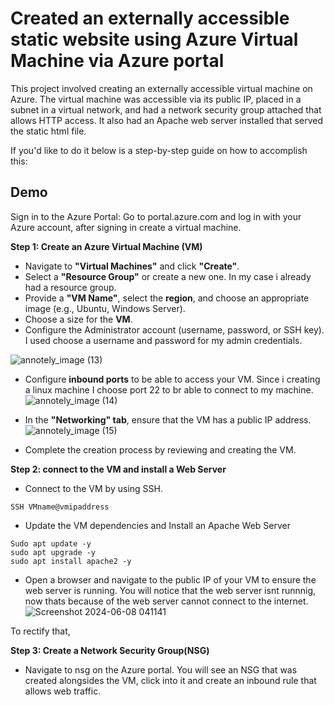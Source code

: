 # Created an externally accessible static website using Azure Virtual Machine via Azure portal

This project involved creating an externally accessible virtual machine on Azure. The virtual machine was accessible via its public IP, placed in a subnet in a virtual network, and had a network security group attached that allows HTTP access. It also had an Apache web server installed that served the static html file. 

If you'd like to do it below is a step-by-step guide on how to accomplish this:

## Demo

Sign in to the Azure Portal: Go to portal.azure.com and log in with your Azure account, after signing in create a virtual machine. 

**Step 1: Create an Azure Virtual Machine (VM)**

- Navigate to **"Virtual Machines"** and click **"Create"**.
- Select a **"Resource Group"** or create a new one. In my case i already had a resource group. 
- Provide a **"VM Name"**, select the **region**, and choose an appropriate image (e.g., Ubuntu, Windows Server).
- Choose a size for the **VM**.
- Configure the Administrator account (username, password, or SSH key). I used choose a username and password for my admin credentials.

 ![annotely_image (13)](https://github.com/Temiloluwa01/Projects/assets/116880220/15eefbc7-aa2c-46c1-ab76-8560cda2f549)

- Configure **inbound ports** to be able to access your VM. Since i creating a linux machine I choose port 22 to br able to connect to my machine.
![annotely_image (14)](https://github.com/Temiloluwa01/Projects/assets/116880220/fb4576b6-72e5-41ad-a871-40967ee1834d)

- In the **"Networking" tab**, ensure that the VM has a public IP address.
![annotely_image (15)](https://github.com/Temiloluwa01/Projects/assets/116880220/166b7a20-326a-4042-80e8-9fa1d24323e2)

- Complete the creation process by reviewing and creating the VM.



**Step 2: connect to the VM and install a Web Server**

- Connect to the VM by using SSH. 
````
SSH VMname@vmipaddress
````
- Update the VM dependencies and Install an Apache Web Server
````
Sudo apt update -y
sudo apt upgrade -y
sudo apt install apache2 -y
`````
- Open a browser and navigate to the public IP of your VM to ensure the web server is running. You will notice that the web server isnt runnnig, now thats because of the web server cannot connect to the internet. 
![Screenshot 2024-06-08 041141](https://github.com/Temiloluwa01/Projects/assets/116880220/dda4d7ac-3a74-47cc-abc8-1b2e5446ab3a)

To rectify that, 


**Step 3: Create a Network Security Group(NSG)**
- Navigate to nsg on the Azure portal. You will see an NSG that was created alongsides the VM, click into it and create an inbound rule that allows web traffic. 




